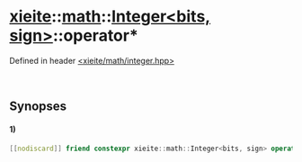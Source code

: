 # [xieite](../../../../../xieite.md)\:\:[math](../../../../../math.md)\:\:[Integer<bits, sign>](../../../../integer.md)\:\:operator*
Defined in header [<xieite/math/integer.hpp>](../../../../../../../include/xieite/math/integer.hpp)

&nbsp;

## Synopses
#### 1)
```cpp
[[nodiscard]] friend constexpr xieite::math::Integer<bits, sign> operator*(const xieite::math::Integer<bits, sign> multiplier, const xieite::math::Integer<bits, sign> multiplicand) noexcept;
```
